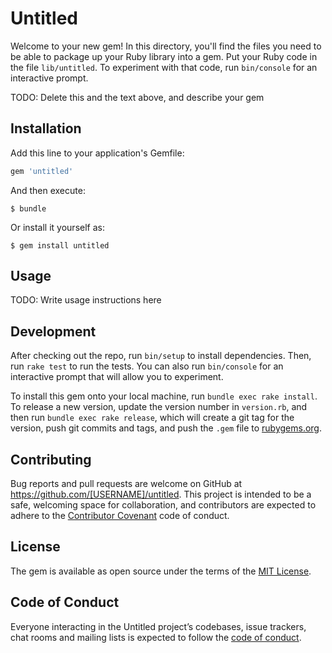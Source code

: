 # Untitled

Welcome to your new gem! In this directory, you'll find the files you need to be able to package up your Ruby library
into a gem. Put your Ruby code in the file `lib/untitled`. To experiment with that code, run `bin/console` for an
interactive prompt.

TODO: Delete this and the text above, and describe your gem

## Installation

Add this line to your application's Gemfile:

```ruby
gem 'untitled'
```

And then execute:

    $ bundle

Or install it yourself as:

    $ gem install untitled

## Usage

TODO: Write usage instructions here

## Development

After checking out the repo, run `bin/setup` to install dependencies. Then, run `rake test` to run the tests. You can
also run `bin/console` for an interactive prompt that will allow you to experiment.

To install this gem onto your local machine, run `bundle exec rake install`. To release a new version, update the
version number in `version.rb`, and then run `bundle exec rake release`, which will create a git tag for the version,
push git commits and tags, and push the `.gem` file to [rubygems.org](https://rubygems.org).

## Contributing

Bug reports and pull requests are welcome on GitHub at https://github.com/[USERNAME]/untitled. This project is intended
to be a safe, welcoming space for collaboration, and contributors are expected to adhere to
the [Contributor Covenant](http://contributor-covenant.org) code of conduct.

## License

The gem is available as open source under the terms of the [MIT License](https://opensource.org/licenses/MIT).

## Code of Conduct

Everyone interacting in the Untitled project’s codebases, issue trackers, chat rooms and mailing lists is expected to
follow the [code of conduct](https://github.com/[USERNAME]/untitled/blob/master/CODE_OF_CONDUCT.md).
